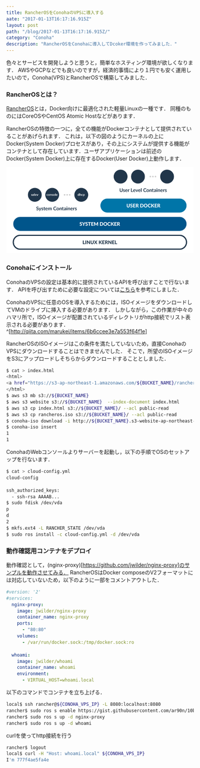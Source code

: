 ```yaml
---
title: RancherOSをConohaのVPSに導入する 
aate: "2017-01-13T16:17:16.915Z"
layout: post
path: "/blog/2017-01-13T16:17:16.915Z/"
category: "Conoha"
description: "RancherOSをConohaに導入してDcoker環境を作ってみました．"
---
```


色々とサービスを開発しようと思うと，簡単なホスティング環境が欲しくなります．
AWSやGCPなどでも良いのですが，経済的事情により１円でも安く運用したいので，Conoha(VPS)とRancherOSで構築してみました．

### RancherOSとは？

[RancherOS](http://rancher.com/rancher-os/)とは，Docker向けに最適化された軽量Linuxの一種です．
同種のものにはCoreOSやCentOS Atomic Hostなどがあります．

RancherOSの特徴の一つに，全ての機能がDockerコンテナとして提供されていることがあげられます．
これは，以下の図のようにカーネルの上にDocker(System Docker)プロセスがあり，その上にシステムが提供する機能が
コンテナとして存在しています．ユーザアプリケーションは前述のDocker(System Docker)上に存在するDocker(User Docker)上動作します．

![rancheros-container](./rancheros_container.png)

### Conohaにインストール

ConohaのVPSの設定は基本的に提供されているAPIを呼び出すことで行ないます．
APIを呼び出すために必要な設定については[こちら](https://www.conoha.jp/guide/apitokens.php)を参考にしました．

ConohaのVPSに任意のOSを導入するためには，ISOイメージをダウンロードしてVMのドライブに挿入する必要があります．
しかしながら，この作業が中々のハマリ所で，ISOイメージが配置されているディレクトリがhttp接続でリスト表示される必要があります． ^[http://qiita.com/marukei/items/6b6ccee3e7a553f64f1e]

RancherOSのISOイメージはこの条件を満たしていないため，直接ConohaのVPSにダウンロードすることはできませんでした．
そこで，所望のISOイメージをS3にアップロードしそちらからダウンロードすることとしました．

```bash
$ cat > index.html
<html>
<a href="https://s3-ap-northeast-1.amazonaws.com/${BUCKET_NAME}/rancheros.iso">rancheros.iso</a>
</html>
$ aws s3 mb s3://${BUCKET_NAME}
$ aws s3 website s3://${BUCKET_NAME}  --index-document index.html
$ aws s3 cp index.html s3://${BUCKET_NAME}/ --acl public-read
$ aws s3 cp rancheros.iso s3://${BUCKET_NAME}/ --acl public-read
$ conoha-iso download -i http://${BUCKET_NAME}.s3-website-ap-northeast-1.amazonaws.com/rancheros.iso
$ conoha-iso insert
1
1
```

ConohaのWebコンソールよりサーバーを起動し，以下の手順でOSのセットアップを行ないます．

```bash
$ cat > cloud-config.yml
cloud-config

ssh_authorized_keys:
  - ssh-rsa AAAAB...
$ sudo fdisk /dev/vda
p
d
2
$ mkfs.ext4 -L RANCHER_STATE /dev/vda
$ sudo ros install -c cloud-config.yml -d /dev/vda
```
### 動作確認用コンテナをデプロイ

動作確認として，(nginx-proxy)[https://github.com/jwilder/nginx-proxy]のサンプルを動作させてみる．
RancherOSはDocker composeのV2フォーマットには対応していないため，以下のように一部をコメントアウトした．

```yml
#version: '2'
#services:
  nginx-proxy:
    image: jwilder/nginx-proxy
    container_name: nginx-proxy
    ports:
      - "80:80"
    volumes:
      - /var/run/docker.sock:/tmp/docker.sock:ro

  whoami:
    image: jwilder/whoami
    container_name: whoami
    environment:
      - VIRTUAL_HOST=whoami.local
```

以下のコマンドでコンテナを立ち上げる．

```bash
local$ ssh rancher@${CONOHA_VPS_IP} -L 8080:localhost:8080
rancher$ sudo ros s enable https://gist.githubusercontent.com/ar90n/10bb4b07d39495bc8c235301da207834/raw/3bea3cf17a893d8a1da63fe4bfbb30dcd919dde2/docker-compose.yml
rancher$ sudo ros s up -d nginx-proxy
rancher$ sudo ros s up -d whoami
```

curlを使ってhttp接続を行う

```bash
rancher$ logout
local$ curl -H "Host: whoami.local" ${CONOHA_VPS_IP}
I'm 777f4ae5fa4e
```

